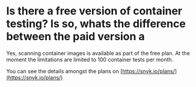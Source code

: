 # Is there a free version of container testing? Is so, whats the difference between the paid version a

Yes, scanning container images is available as part of the free plan. At the moment the limitations are limited to 100 container tests per month.

You can see the details amongst the plans on [https://snyk.io/plans/](https://snyk.io/plans/)

